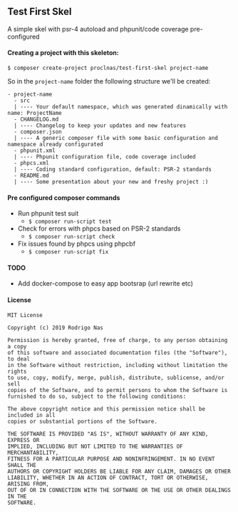 Test First Skel
--

A simple skel with psr-4 autoload and phpunit/code coverage pre-configured

#### Creating a project with this skeleton:
```
$ composer create-project proclnas/test-first-skel project-name
```

So in the `project-name` folder the following structure we'll be created:
```
- project-name
  - src
  | ---- Your default namespace, which was generated dinamically with name: ProjectName
  - CHANGELOG.md
  | ---- Changelog to keep your updates and new features
  - composer.json
  | ---- A generic composer file with some basic configuration and namespace already configurated
  - phpunit.xml
  | ---- Phpunit configuration file, code coverage included
  - phpcs.xml
  | ---- Coding standard configuration, default: PSR-2 standards
  - README.md
  | ---- Some presentation about your new and freshy project :)
```

#### Pre configured composer commands

- Run phpunit test suit
    - `$ composer run-script test`
- Check for errors with phpcs based on PSR-2 standards
    - `$ composer run-script check`
- Fix issues found by phpcs using phpcbf
    - `$ composer run-script fix`

#### TODO
- Add docker-compose to easy app bootsrap (url rewrite etc)

#### License
```
MIT License

Copyright (c) 2019 Rodrigo Nas

Permission is hereby granted, free of charge, to any person obtaining a copy
of this software and associated documentation files (the "Software"), to deal
in the Software without restriction, including without limitation the rights
to use, copy, modify, merge, publish, distribute, sublicense, and/or sell
copies of the Software, and to permit persons to whom the Software is
furnished to do so, subject to the following conditions:

The above copyright notice and this permission notice shall be included in all
copies or substantial portions of the Software.

THE SOFTWARE IS PROVIDED "AS IS", WITHOUT WARRANTY OF ANY KIND, EXPRESS OR
IMPLIED, INCLUDING BUT NOT LIMITED TO THE WARRANTIES OF MERCHANTABILITY,
FITNESS FOR A PARTICULAR PURPOSE AND NONINFRINGEMENT. IN NO EVENT SHALL THE
AUTHORS OR COPYRIGHT HOLDERS BE LIABLE FOR ANY CLAIM, DAMAGES OR OTHER
LIABILITY, WHETHER IN AN ACTION OF CONTRACT, TORT OR OTHERWISE, ARISING FROM,
OUT OF OR IN CONNECTION WITH THE SOFTWARE OR THE USE OR OTHER DEALINGS IN THE
SOFTWARE.
```

